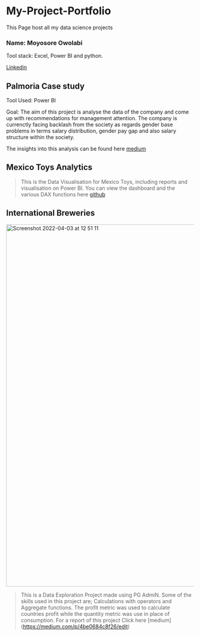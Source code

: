 # My-Project-Portfolio

This Page host all my data science projects

### Name: Moyosore Owolabi

Tool stack: Excel, Power BI and python.

[Linkedin](https://www.linkedin.com/in/owolabi-moyosore-ab07b9189/)

## Palmoria Case study

Tool Used: Power BI

Goal: The aim of this project is analyse the data of the company and come up with recommendations for management attention. The company is currenctly facing backlash from the society as regards gender base problems in terms salary distribution, gender pay gap and also salary structure within the society.

The insights into this analysis can be found here [medium](https://medium.com/p/2cb83a024e4e/edit)


## Mexico Toys Analytics

> This is the Data Visualisation for Mexico Toys, including reports and visualisation on Power BI.
> You can view the dashboard and the various DAX functions here [github](https://github.com/OwolabiMO/Mexico-Toys)

## International Breweries 

<img width="974" alt="Screenshot 2022-04-03 at 12 51 11" src="https://user-images.githubusercontent.com/62305424/161424142-12452d9a-72da-49ac-88eb-37e220e4191c.png">

> This is a Data Exploration Project made using PG AdmiN. Some of the skills used in this project are; Calculations with operators and Aggregate functions. The profit metric was used to calculate countries profit while the quantity metric was use in place of  consumption. For a report of this project Click here [medium] (https://medium.com/p/4be0684c8f26/edit)

